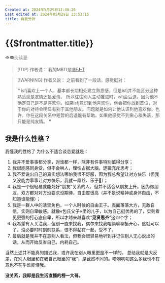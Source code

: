 ```yaml
---
Created at: 2024年5月29日13:40:26
Last edited at: 2024年05月29日 23:53:15
title: 自我分析
---
```


# {{$frontmatter.title}}

<div class="flex gap-[4px] items-center" style="color:gray;font-size:14px;">
  👁️‍🗨️阅读量: <span id="busuanzi_container_page_pv">
    <span id="busuanzi_value_page_pv" />
  </span>
</div>

> [!TIP] 作者说：
> 我的MBTI是[ISFJ-T](https://www.16personalities.com/ch/结果/isfj-t/x/4meybbo7u)

> [!WARNING] 作者又说：
> 之前看到了一段话，感觉挺对：
>
> **“** isfj喜欢上一个人，基本都长期相处建立熟悉感，但是isfj并不能区分这种熟悉感是友情还是爱情。 所以往往别人主动推进时，isfj会后退，因为他不确定自己是不是喜欢你。如果isfj意识到他喜欢你，他会把你放到首位，对于你的对待会明显有别于其他朋友。问题就是如何让他认识到他喜欢你。也许，你在这段关系中短暂的后退能有帮助。如果他感觉不到揪心和失落，那只能是纯友情。 **”**

## 我是什么性格？
我懂我的性格了 为什么不适合谈恋爱就是：
1. 我并不爱事事都分享，对谁都一样，除非有件事特别值得分享；
2. 我很能感同身受，但不会哄人，理性占据大脑，逻辑充斥思考；
3. 我不爱说出自己的真实想法哪怕我很不舒服，因为我总希望让对方快乐（但我又没能力事事让对方快乐，我就一屌丝、乐子🤏）；
4. 我是一个很轻易就能处好“朋友”关系的人，但并不适合从朋友上升。因为做朋友，双方都对对方没要求没期待，自由度很高（并不是说精神或身体自由，不知道谁能懂）；
5. 我是一群人中的活宝角色，一个人时候的自由王子。表面落落大方，无敌自信，实则自卑敏感。就像«包氏父子»里的儿子，以为自己挺优秀的了，实则看见更强的打心底自卑，所以才越来越喜欢“**见贤思齐**”这四个字；
6. 我希望有人关注我，但别一直来找我，偶尔来找我咱俩聊聊挺开心，这就可以了。没必要时时刻刻联系，恨不得黏在一起，受不了。
7. 最后就是我并不在意别人看法，但我会很轻易地听到并记住别人无心说出的话，从而开始反省自己，内耗自己。

当然上述并不能真的描述我，或许我在别人眼里更是不一样的。
总结我就是大反差，在别人眼里和在我自己眼里的“我”，是截然不同的。唠唠叨叨这么多我也不在意也不在乎谁能懂我。

**没关系，我即是我生活直播的榜一大哥。**